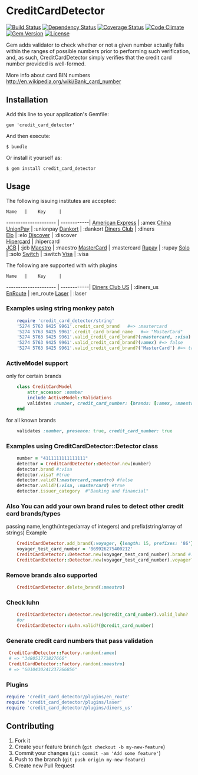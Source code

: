 # CreditCardDetector

[![Build Status](http://img.shields.io/travis/Fivell/credit_card_detector.svg)](https://travis-ci.org/Fivell/credit_card_detector)
[![Dependency Status](http://img.shields.io/gemnasium/Fivell/credit_card_detector.svg)](https://gemnasium.com/Fivell/credit_card_detector)
[![Coverage Status](http://img.shields.io/coveralls/Fivell/credit_card_detector.svg)](https://coveralls.io/r/Fivell/credit_card_detector)
[![Code Climate](http://img.shields.io/codeclimate/github/Fivell/credit_card_detector.svg)](https://codeclimate.com/github/Fivell/credit_card_detector)
[![Gem Version](http://img.shields.io/gem/v/credit_card_detector.svg)](https://rubygems.org/gems/credit_card_detector)
[![License](http://img.shields.io/:license-mit-blue.svg)](http://Fivell.mit-license.org)


Gem adds validator  to check whether or not a given number actually falls within the ranges of possible numbers prior to performing such verification, and, as such, CreditCardDetector simply verifies that the credit card number provided is well-formed.

More info about card BIN numbers http://en.wikipedia.org/wiki/Bank_card_number

## Installation

Add this line to your application's Gemfile:

    gem 'credit_card_detector'

And then execute:

    $ bundle

Or install it yourself as:

    $ gem install credit_card_detector

## Usage


The following issuing institutes are accepted:
    
    Name   |    Key     | 
---------------------   | ------------| 
[American Express](http://en.wikipedia.org/wiki/American_Express) | :amex
[China UnionPay](http://en.wikipedia.org/wiki/China_UnionPay)    | :unionpay 
[Dankort](http://en.wikipedia.org/wiki/Dankort)      | :dankort
[Diners Club](http://en.wikipedia.org/wiki/Diners_Club_International)  | :diners   
[Elo](https://pt.wikipedia.org/wiki/Elo_Participa%C3%A7%C3%B5es_S/A)      | :elo
[Discover](http://en.wikipedia.org/wiki/Discover_Card) | :discover   
[Hipercard](http://pt.wikipedia.org/wiki/Hipercard) | :hipercard  
[JCB](http://en.wikipedia.org/wiki/Japan_Credit_Bureau)  | :jcb
[Maestro](http://en.wikipedia.org/wiki/Maestro_%28debit_card%29)    | :maestro
[MasterCard](http://en.wikipedia.org/wiki/MasterCard)  |   :mastercard
[Rupay](http://en.wikipedia.org/wiki/RuPay) |   :rupay 
[Solo](http://en.wikipedia.org/wiki/Solo_(debit_card))     | :solo
[Switch](http://en.wikipedia.org/wiki/Switch_(debit_card)) | :switch 
[Visa](http://en.wikipedia.org/wiki/Visa_Inc.)      | :visa  



The following are supported with with plugins

    Name   |    Key     | 
---------------------   | ------------| 
[Diners Club US](http://en.wikipedia.org/wiki/Diners_Club_International#MasterCard_alliance)  | :diners_us  
[EnRoute](https://en.wikipedia.org/wiki/EnRoute_(credit_card)) | :en_route
[Laser](https://en.wikipedia.org/wiki/Laser_%28debit_card%29)      | :laser



### Examples using string monkey patch

```ruby
    require 'credit_card_detector/string'
    '5274 5763 9425 9961'.credit_card_brand   #=> :mastercard
    '5274 5763 9425 9961'.credit_card_brand_name   #=> "MasterCard"
    '5274 5763 9425 9961'.valid_credit_card_brand?(:mastercard, :visa) #=> true
    '5274 5763 9425 9961'.valid_credit_card_brand?(:amex) #=> false
    '5274 5763 9425 9961'.valid_credit_card_brand?('MasterCard') #=> true
```

### ActiveModel support

only for certain brands

```ruby
    class CreditCardModel 
        attr_accessor :number
        include ActiveModel::Validations
        validates :number, credit_card_number: {brands: [:amex, :maestro]} 
    end
```

for all known brands

```ruby	
    validates :number, presence: true, credit_card_number: true
```

### Examples using CreditCardDetector::Detector class

```ruby	
    number = "4111111111111111"
    detector = CreditCardDetector::Detector.new(number)
    detector.brand #:visa
    detector.visa? #true
    detector.valid?(:mastercard,:maestro) #false
    detector.valid?(:visa, :mastercard) #true
    detector.issuer_category  #"Banking and financial"
```

### Also You can add your own brand rules to detect other credit card brands/types
passing name,length(integer/array of integers) and prefix(string/array of strings)
Example

```ruby	
    CreditCardDetector.add_brand(:voyager, {length: 15, prefixes: '86'})
    voyager_test_card_number = '869926275400212'
    CreditCardDetector::Detector.new(voyager_test_card_number).brand #:voyager
    CreditCardDetector::Detector.new(voyager_test_card_number).voyager? #true
```

### Remove brands also supported

```ruby
    CreditCardDetector.delete_brand(:maestro)
```

### Check luhn

```ruby	
    CreditCardDetector::Detector.new(@credit_card_number).valid_luhn?
    #or
    CreditCardDetector::Luhn.valid?(@credit_card_number)
```  

### Generate credit card numbers that pass validation

```ruby
 CreditCardDetector::Factory.random(:amex)
 # => "348051773827666"
 CreditCardDetector::Factory.random(:maestro)
 # => "6010430241237266856"
```

### Plugins 

  ```ruby 
  require 'credit_card_detector/plugins/en_route'
  require 'credit_card_detector/plugins/laser'
  require 'credit_card_detector/plugins/diners_us'

  ```

## Contributing

1. Fork it
2. Create your feature branch (`git checkout -b my-new-feature`)
3. Commit your changes (`git commit -am 'Add some feature'`)
4. Push to the branch (`git push origin my-new-feature`)
5. Create new Pull Request



